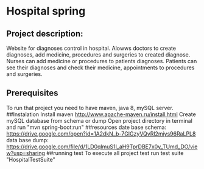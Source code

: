# Hospital spring
## Project description:
Website for diagnoses control in hospital. Alowws doctors to create diagnoses, add medicine, procedures and surgeries to created diagnose. 
Nurses can add medicine or procedures to patients diagnoses.
Patients can see their diagnoses and check their medicine, appointments to procedures and surgeries.
## Prerequisites
To run that project you need to have maven, java 8, mySQL server.
##Instalation
Install maven http://www.apache-maven.ru/install.html
Create mySQL database from schema or dump
Open project directory in terminal and run "mvn spring-boot:run"
##resources
date base schema: https://drive.google.com/open?id=1A2dkN_b-7GIGzyVQvRl2miys96RaLPL8
data base dump: https://drive.google.com/file/d/1LD0qlmuS1I_aH9TprDBE7x0y_TUmd_DO/view?usp=sharing
##running test
To execute all project test run test suite "HospitalTestSuite" 
